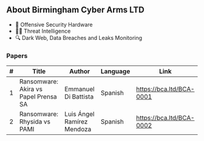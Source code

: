 ## About Birmingham Cyber Arms LTD

- 🦾 Offensive Security Hardware 
- 🕵️‍♂️ Threat Intelligence 
- 🔍 Dark Web, Data Breaches and Leaks Monitoring 

### Papers
|#| Title | Author | Language | Link |
|---|---|---|---|---|
| 1 | Ransomware: Akira vs Papel Prensa SA | Emmanuel Di Battista | Spanish | https://bca.ltd/BCA-0001 |
| 2 | Ransomware: Rhysida vs PAMI | Luis Ángel Ramírez Mendoza | Spanish | https://bca.ltd/BCA-0002 |
